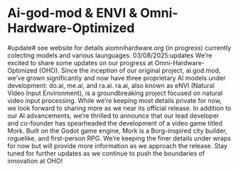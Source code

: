 # Ai-god-mod & ENVI & Omni-Hardware-Optimized
#update# see website for details aiomnihardware.org
 (in progress) currently colecting models and various launguages.
 03/08/2025:updates
 We’re excited to share some updates on our progress at Omni-Hardware-Optimized (OHO). Since the inception of our original project, ai.god.mod, we’ve grown significantly and now have three proprietary AI models under development: do.ai, me.ai, and ra.ai.
ra.ai, also known as eNVI (Natural Video Input Environment), is a groundbreaking project focused on natural video input processing. While we’re keeping most details private for now, we look forward to sharing more as we near its official release.
In addition to our AI advancements, we’re thrilled to announce that our lead developer and co-founder has spearheaded the development of a video game titled Mork. Built on the Godot game engine, Mork is a Borg-inspired city builder, roguelike, and first-person RPG. We’re keeping the finer details under wraps for now but will provide more information as we approach the release.
Stay tuned for further updates as we continue to push the boundaries of innovation at OHO!
 
